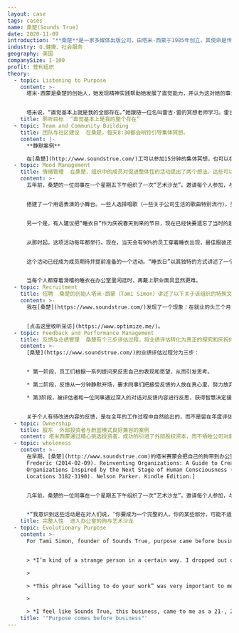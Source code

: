 ```yaml
---
layout: case
tags: cases
name: 桑楚(Sounds True)
date: 2020-11-09
introduction: "**桑楚**是一家多媒体出版公司，由塔米·西蒙于1985年创立，其使命是传播精神智慧。该公司位于科罗拉多州路易斯维尔，靠近科罗拉多州博尔德。"
industry: Q.健康、社会服务
geography: 美国
companySize: 1-100
profit: 营利组织
theory:
  - topic: Listening to Purpose
    content: >-
      塔米·西蒙是桑楚的创始人，她发现精神实践帮助她发展了直觉能力，并认为这对她的事业很有帮助：


      塔米说，“直觉基本上就是我的全部存在。”她跟随一位名叫雷吉·雷的冥想老师学习。雷吉从自己的老师哪里学会如何“阅读征兆”，并把这些教导传给了塔米。“这是一种艺术形式，也是一种天赋的生存技能。如果你在打猎，你会注意那些痕迹。我们就是这样挑选项目的。我们看直觉带来的征兆。有多少人在谈论它？对于一个特定的作者，我们有多少个请求？我们对这个项目的内心感受是什么？这一点也很重要，公司内部问题也会通过“觉察征兆”来发现。…塔米发现有一个练习对激发灵感很有用，那就是视觉化练习。她描述了这个过程：“你想象自己进入地球的中心，进入水中，并把它们带到地表。于是，新的想法就会神奇出现。视觉化使健谈的头脑平静下来，并为愿景信息的浮现创造了呈现空间。”^\[ Laloux, Frederic (2014-02-09). Reinventing Organizations: A Guide to Creating Organizations Inspired by the Next Stage of Human Consciousness (Kindle Locations 4413-4424). Nelson Parker. Kindle Edition.]
    title: 聆听目标  “直觉基本上是我的整个存在”
  - topic: Team and Community Building
    title: 团队与社区建设  在桑楚，每天8:30都会响铃引导集体冥想。
    content: |-
      **静默案例**

      在[桑楚](http://www.soundstrue.com/)工可以参加15分钟的集体冥想，也可以在办公桌前静坐几分钟。
  - topic: Mood Management
    title: 情绪管理  在桑楚，组织中的成员对促进整体性的活动提出了两个想法。这些可以打造一种快乐、信任、完整和兴奋的情绪。这些活动被称为“艺术沙龙”和“睡衣日”。目前已成为年度活动。
    content: >-
      五年前，桑楚的一位同事在一个星期五下午组织了一次“艺术沙龙”。邀请每个人参加，与同事分享艺术激情。整个办公室的墙上都挂满了照片和画。


      搭建了一个用语表演的小舞台。一些人选择唱歌（一些关于公司生活的歌曲特别流行），另一些人则选择玩杂耍或跳舞。这活动如此受欢迎，乃至沙龙已经成为一个年度活动。公司创始人塔米·西蒙（Tami Simon）没有参与或指导创办第一家沙龙。但她看到，沙龙已经成为公司文化中的一个重要元素：“我意识到这些活动是在对人们说，‘你要成为一个完整的人。你的某些部分，可能不适合每天作为工作的一部分来表达。……但你现在能玩五个球的事实，其实很酷。在一个星期五下午，我们想坐下来喝杯酒，看着你这样做，承认并颂扬你人性的这个部分。”


      另一个是，有人建议把“睡衣日”作为庆祝春天到来的节日，现在已经快要遗忘了当时的起因。每个想加入的人都会穿着睡衣在办公室分享早餐。出现在集体早餐的几个成员得很开心，于是他们决定，在一天剩下的时间里继续穿着睡衣上班。


      从那时起，这项活动每年都举行。现在，当天会有90%的员工穿着睡衣出现，最佳服装还能获得奖励。（主人和狗的配套睡衣分享过一次奖品。）


      这个活动已经成为成员期待并提前准备的一个活动。“睡衣日”以其独特的方式讲述了一个故事——每一件睡衣都代表着一个故事，等待着对穿睡衣的人说些什么：是什么让你选择了那套衣服？


      当每个人都穿着滑稽的睡衣在办公室里闲逛时，再戴上职业面具显然更难。
  - topic: Recruitment
    title: 招聘  桑楚的创始人塔米·西蒙（Tami Simon）讲述了以下关于该组织的特殊文化，以及人们融入或不融入的故事：
    content: >-
      我在[桑楚](https://www.soundstrue.com/)发现了一个现象：在就业的头三个月，很多人都选择不留下来。……桑楚的人们想知道你是谁，他们希望你是真实的，他们不希望你戴着40个面具去工作。仿佛邀请说“请真人站出来好吗？”这是一种诚实感；我们在工作之外的身份，与在工作时候的身份，完全一致（，没有双重身份面具）。这就是我们所处的环境，我们努力试着筛选这个角度的适配性，让人们在接受这份工作之前就知道这些特点。很多人入职前会说“哦，我完全准备好了。我对此很感兴趣，这正是我想要的。”但是当他们入职后，可能会觉得在这种环境中工作很舒服，也可能感到不舒服--人们会在走廊里停下来问“你好吗？”并且意味着想让你“说真话的！”你真的好吗。


      [点击这里收听采访](https://www.optimize.me/)。
  - topic: Feedback and Performance Management
    title: 反馈与业绩管理  桑楚有个三步评估过程，将业绩评估转化为真正的探究和庆祝体验。
    content: >-
      [桑楚](https://www.soundstrue.com/)的业绩评估过程分为三步：


      * 第一阶段，员工们根据一系列提问来反思自己的表现和愿望，从而引发思考。

      * 第二阶段，反馈从一分钟静默开场，要求同事们把接受反馈的人放在真心里，努力放弃任何形式的评判。然后，每个人都轮流坐在被评估的同事面前，公开谈论最看重该同事的哪个方面，并给出认为该同事仍有发展空间（需要改进）的一个方面。

      * 第3阶段，被评估者和一位同事通过深入的对话对反馈内容进行反思，获得智慧决定接下来怎么办。


      关于个人有待改进内容的反馈，是在全年的工作过程中自然给出的，而不是留在年度评估阶段集中进行。^\[Laloux, Frederic. Reinventing Organizations. Nelson Parker (2014), page 183]
  - topic: Ownership
    title: 股东  外部投资者与蔚蓝模式良好兼容的案例
    content: 塔米西蒙通过精心挑选投资者，成功的引进了外部股权资本，而不牺牲公司对蔚蓝实践和多重底线的承诺。这些投资者被视为其关键利益相关者之一：“我们致力于通过精心规划，通过将我们的利润重新投资于创新和增长，而提高企业的长期价值。”^\[<http://www.soundstrue.com/store/about-us/core-values>]
  - topic: wholeness
    content: >-
      在早期，[桑楚](http://www.soundstrue.com)的塔米赛蒙会把自己的狗带到办公室。企业扩张而聘用其他成员后，一些人没过多久就问，自己是否也能带狗上班。塔米想不出拒绝的理由。所以，在这里，两三条狗躺在人们脚边开会的情况并不少见。同事们注意到，有狗在场时，会发生一些神奇的事情。动物倾向于把我们的面具碾碎，展现成员天性中美好的一面。抚摸一只狗的简单做法，往往能抚慰我们，使我们与自己的身体重新连接起来，并使我们旋转嘈杂的头脑平静下来。当我们爱抚的是同事的狗，或者是同事爱抚我们的狗时，还巧妙地建立了社区感。人们发现，打开公司大门的决定，不仅允许了狗的进入，还允许了更多的人性进来。^\[Laloux,
      Frederic (2014-02-09). Reinventing Organizations: A Guide to Creating
      Organizations Inspired by the Next Stage of Human Consciousness (Kindle
      Locations 3182-3190). Nelson Parker. Kindle Edition.]


      几年前，桑楚的一位同事在一个星期五下午组织了一次“艺术沙龙”。邀请每个人参加，与同事分享艺术激情。整个办公室的墙上都挂满了照片和画。搭建了一个用语表演的小舞台。一些人选择唱歌（一些关于公司生活的歌曲特别流行），另一些人则选择玩杂耍或跳探戈。人们玩得很开心，乃至沙龙已经成为一个年度活动。公司创始人塔米·西蒙（Tami Simon）没有参与或指导创办第一家沙龙。但她看到，沙龙已经成为公司文化中的一个重要元素：


      *“我意识到这些活动是在对人们说，‘你要成为一个完整的人。你的某些部分，可能不适合每天作为工作的一部分来表达。……但你现在能玩五个球的事实，其实很酷。在一个星期五下午，我们想坐下来喝杯酒，看着你这样做，承认并颂扬你人性的这个部分。”我认为对这个人性侧面的接纳，可以让人们感觉到自己的完整人性其实很受欢迎。因为我们欢迎这些完整人性，所以我们希望看到成员（工作表达之外的）完整人性的表达。*^\[Laloux, Frederic (2014-02-09). Reinventing Organizations: A Guide to Creating Organizations Inspired by the Next Stage of Human Consciousness (Kindle Locations 3544-3553). Nelson Parker. Kindle Edition.]
    title: 完整人性  进入办公室的狗与艺术沙龙
  - topic: Evolutionary Purpose
    content: >-
      For Tami Simon, founder of Sounds True, purpose came before business:


      > *I’m kind of a strange person in a certain way. I dropped out of college because I didn’t feel like I actually could be myself in an academic environment. … I felt that in the academic environment I was being asked to pose as somebody who had answers to questions when instead I had experiences that I wanted to explore more deeply. … I went into a deep internal process where I prayed extremely hard and the prayer had to do with being of service. … The way I was thinking as a 20-, 21-year-old college dropout was, “Could I please be given the opportunity to take the talents that I have and all the gifts that I have been given by a very supporting and loving family and terrific opportunities for higher education … and give back in some way?” … The prayer was, “God, I’m willing to do your work. Please show me what it is. Please just show me what it is.”*

      >

      > *This phrase “willing to do your work” was very important to me because I didn’t want to be willful. I didn’t want to insist that it had to go my way. At the same time I didn’t want to be will-less where I was simply waiting in a coffee shop to be discovered. …*

      >

      > *I feel like Sounds True, this business, came to me as a 21-, 22-year-old as a gift and as a kind of covenant with the universe, a kind of bond where I said, “I’ll serve you. I’ll work really hard,” and the other side of it was, “You’ll be supported, you’ll be shown, doors will open, you’ll meet the people, opportunities will happen.” It’s this sense of a cosmic agreement that … I could help distribute spiritual teachings from different wisdom traditions from around the world. And I could do it with sincerity and devotion. That was my outlook from the beginning. It was never really about me per se. I wanted to be myself, I wanted to be authentic, and I wanted to make a contribution.^\[Tami Simon, interviewed by Diederick Janse and Ewan Townhead, podcast series “Waking up the Workplace,” episode “Even Sages need a Business Plan,” April 14, 2011.]*
    title: '"Purpose comes before business"'
---
```

